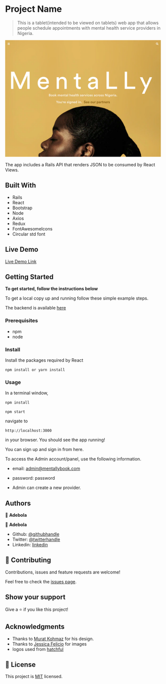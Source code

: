 # Project Name

> This is a tablet(intended to be viewed on tablets) web app that allows people schedule
> appointments with mental health service providers in Nigeria.

![screenshot](./app_screenshot.png)

The app includes a Rails API that renders JSON to be consumed
by React Views.

## Built With

- Rails
- React
- Bootstrap
- Node
- Axios
- Redux
- FontAwesomeIcons
- Circular std font

## Live Demo

[Live Demo Link](https://mentallly.herokuapp.com)

## Getting Started

**To get started, follow the instructions below**

To get a local copy up and running follow these simple example steps.

The backend is available [here](https://github.com/onedebos/mentaLY-rails-API)

### Prerequisites

- npm
- node

### Install

Install the packages required by React

```
npm install or yarn install
```

### Usage

In a terminal window,

```
npm install
```

```
npm start
```

navigate to

```
http://localhost:3000
```

in your browser. You should see the app running!

You can sign up and sign in from here.

To access the Admin account/panel, use the following information.

- email: admin@mentallybook.com
- password: password

- Admin can create a new provider.

## Authors

👤 **Adebola**

👤 **Adebola**

- Github: [@githubhandle](https://github.com/onedebos)
- Twitter: [@twitterhandle](https://twitter.com/debosthefirst)
- Linkedin: [linkedin](https://www.linkedin.com/in/adebola-niran/)

## 🤝 Contributing

Contributions, issues and feature requests are welcome!

Feel free to check the [issues page](issues/).

## Show your support

Give a ⭐️ if you like this project!

## Acknowledgments

- Thanks to [Murat Kohmaz](https://www.behance.net/gallery/26425031/Vespa-Responsive-Redesign) for his design.
- Thanks to [Jessica Felicio](https://unsplash.com/photos/QS9ZX5UnS14) for images
- logos used from [hatchful](https://www.bookmarks.design/media/image/hatchful.jpg)

## 📝 License

This project is [MIT](lic.url) licensed.
